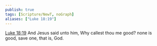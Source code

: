 ```yaml
---
publish: true
tags: [Scripture/NewT, noGraph]
aliases: ["Luke 18:19"]
---
```

[Luke 18:19](https://churchofjesuschrist.org/study/scriptures/nt/luke/18?lang=eng&id=p19#p19) And Jesus said unto him, Why callest thou me good? none is good, save one, that is, God.
